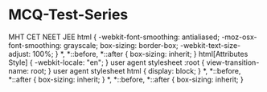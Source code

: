 # MCQ-Test-Series
MHT CET NEET JEE
html {
    -webkit-font-smoothing: antialiased;
    -moz-osx-font-smoothing: grayscale;
    box-sizing: border-box;
    -webkit-text-size-adjust: 100%;
}
*, *::before, *::after {
    box-sizing: inherit;
}
html[Attributes Style] {
    -webkit-locale: "en";
}
user agent stylesheet
:root {
    view-transition-name: root;
}
user agent stylesheet
html {
    display: block;
}
*, *::before, *::after {
    box-sizing: inherit;
}
*, *::before, *::after {
    box-sizing: inherit;
}
